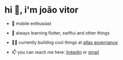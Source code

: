 # hi 👋, i'm joão vitor 

-  📱 mobile enthusiast
- 🌱 always learning flutter, swiftui and other things

-  👨‍💻 currently building cool things at [atlas governance](https://welcome.atlasgov.com/pt/) 
-  📫 you can reach me here: [linkedin](https://www.linkedin.com/in/jovioli/) or [gmail](mailto:jovioli.dev04@gmail.com)  
